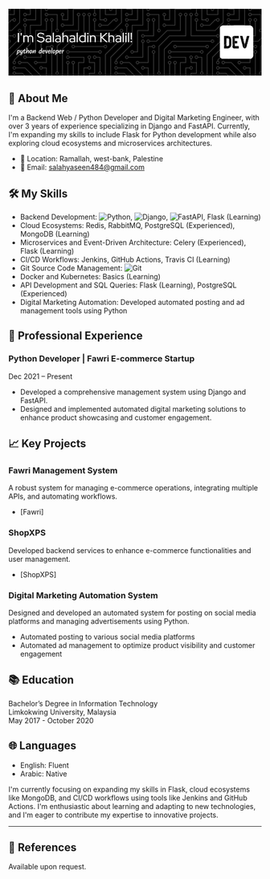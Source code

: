 ![Header](./github-header-image.png)

## 🚀 About Me

I'm a Backend Web / Python Developer and Digital Marketing Engineer, with over 3 years of experience specializing in Django and FastAPI. Currently, I'm expanding my skills to include Flask for Python development while also exploring cloud ecosystems and microservices architectures.

- 📍 Location: Ramallah, west-bank, Palestine
- 📧 Email: [salahyaseen484@gmail.com](mailto:salahyaseen484@gmail.com)

## 🛠️ My Skills

- Backend Development: ![Python](https://img.shields.io/badge/-Python-009688?logo=python&logoColor=white), ![Django](https://img.shields.io/badge/-Django-092E20?logo=django&logoColor=white), ![FastAPI](https://img.shields.io/badge/-FastAPI-009688?logo=fastapi&logoColor=white), Flask (Learning)
- Cloud Ecosystems: Redis, RabbitMQ, PostgreSQL (Experienced), MongoDB (Learning)
- Microservices and Event-Driven Architecture: Celery (Experienced), Flask (Learning)
- CI/CD Workflows: Jenkins, GitHub Actions, Travis CI (Learning)
- Git Source Code Management: ![Git](https://img.shields.io/badge/-Git-F05032?logo=git&logoColor=white)
- Docker and Kubernetes: Basics (Learning)
- API Development and SQL Queries: Flask (Learning), PostgreSQL (Experienced)
- Digital Marketing Automation: Developed automated posting and ad management tools using Python

## 🌟 Professional Experience

### Python Developer | Fawri E-commerce Startup
Dec 2021 – Present

- Developed a comprehensive management system using Django and FastAPI.
- Designed and implemented automated digital marketing solutions to enhance product showcasing and customer engagement.

## 📈 Key Projects

### Fawri Management System
A robust system for managing e-commerce operations, integrating multiple APIs, and automating workflows.
- [Fawri]

### ShopXPS
Developed backend services to enhance e-commerce functionalities and user management.
- [ShopXPS]

### Digital Marketing Automation System
Designed and developed an automated system for posting on social media platforms and managing advertisements using Python.
- Automated posting to various social media platforms
- Automated ad management to optimize product visibility and customer engagement

## 📚 Education

Bachelor’s Degree in Information Technology  
Limkokwing University, Malaysia  
May 2017 - October 2020

## 🌐 Languages

- English: Fluent
- Arabic: Native

I'm currently focusing on expanding my skills in Flask, cloud ecosystems like MongoDB, and CI/CD workflows using tools like Jenkins and GitHub Actions. I'm enthusiastic about learning and adapting to new technologies, and I'm eager to contribute my expertise to innovative projects.

---

## 📄 References

Available upon request.
